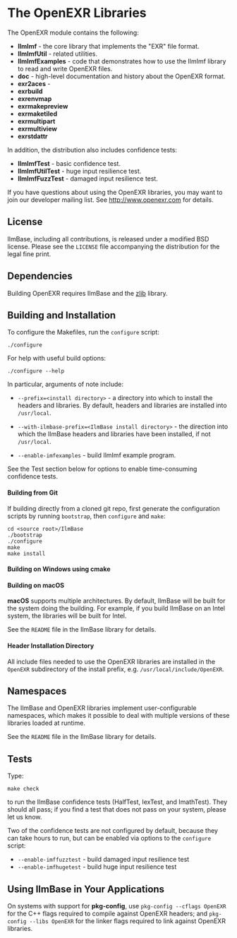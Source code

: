 The OpenEXR Libraries
=====================

The OpenEXR module contains the following:

* **IlmImf** - the core library that implements the "EXR" file format.
* **IlmImfUtil** - related utilities.
* **IlmImfExamples** - code that demonstrates how
to use the IlmImf library to read and write OpenEXR files.  
* **doc** - high-level documentation and history about the OpenEXR
format.
* **exr2aces** - 
* **exrbuild**
* **exrenvmap**
* **exrmakepreview**
* **exrmaketiled**
* **exrmultipart**
* **exrmultiview**
* **exrstdattr**

In addition, the distribution also includes confidence tests:

* **IlmImfTest** - basic confidence test.
* **IlmImfUtilTest** - huge input resilience test.
* **IlmImfFuzzTest** - damaged input resilience test.
  
If you have questions about using the OpenEXR libraries, you may want
to join our developer mailing list.  See http://www.openexr.com for
details.

License
-------

IlmBase, including all contributions, is released under a modified BSD
license. Please see the ``LICENSE`` file accompanying the distribution
for the legal fine print.

Dependencies
------------

Building OpenEXR requires IlmBase and the [zlib](https://zlib.net) library.

Building and Installation
-------------------------

To configure the Makefiles, run the ``configure`` script:

    ./configure

For help with useful build options:

    ./configure --help

In particular, arguments of note include:

* ``--prefix=<install directory>`` - a directory into which
  to install the headers and libraries. By default, headers and
  libraries are installed into ``/usr/local``.

* ``--with-ilmbase-prefix=<IlmBase install directory>`` - the direction
  into which the IlmBase headers and libraries have been installed, if
  not ``/usr/local``.

* ``--enable-imfexamples`` - build IlmImf example program.

See the Test section below for options to enable time-consuming
confidence tests.

#### Building from Git

If building directly from a cloned git repo, first generate the
configuration scripts by running ``bootstrap``, then ``configure`` and
``make``:

    cd <source root>/IlmBase
    ./bootstrap
    ./configure
    make
    make install

#### Building on Windows using **cmake**

#### Building on **macOS**

**macOS** supports multiple architectures. By default, IlmBase will be
built for the system doing the building. For example, if you build
IlmBase on an Intel system, the libraries will be built for Intel.

See the ``README`` file in the IlmBase library for details.

#### Header Installation Directory

All include files needed to use the OpenEXR libraries are installed in the 
``OpenEXR`` subdirectory of the install prefix, e.g. ``/usr/local/include/OpenEXR``.

Namespaces
----------

The IlmBase and OpenEXR libraries implement user-configurable
namespaces, which makes it possible to deal with multiple versions of
these libraries loaded at runtime.

See the ``README`` file in the IlmBase library for details.

Tests
-----

Type:

    make check

to run the IlmBase confidence tests (HalfTest, IexTest, and
ImathTest).  They should all pass; if you find a test that does not
pass on your system, please let us know.

Two of the confidence tests are not configured by default, because
they can take hours to run, but can be enabled via options to the
``configure`` script:

* ``--enable-imffuzztest`` - build damaged input resilience test
* ``--enable-imfhugetest`` - build huge input resilience test

Using IlmBase in Your Applications
----------------------------------

On systems with support for **pkg-config**, use ``pkg-config --cflags
OpenEXR`` for the C++ flags required to compile against OpenEXR
headers; and ``pkg-config --libs OpenEXR`` for the linker flags
required to link against OpenEXR libraries.



